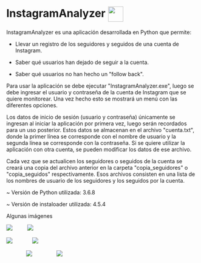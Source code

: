 # InstagramAnalyzer  <img src="https://i.imgur.com/VhJ2Hcr.png" width="40" style="vertical-align:middle">

InstagramAnalyzer es una aplicación desarrollada en Python que permite: 

- Llevar un registro de los seguidores y seguidos de una cuenta de Instagram.

- Saber qué usuarios han dejado de seguir a la cuenta.

- Saber qué usuarios no han hecho un "follow back".


Para usar la aplicación se debe ejecutar "InstagramAnalyzer.exe", luego se debe ingresar el usuario y contraseña de la cuenta de Instagram que se quiere monitorear. Una vez hecho esto se mostrará un menú con las diferentes opciones.

Los datos de inicio de sesión (usuario y contraseña) únicamente se ingresan al iniciar la aplicación por primera vez, luego serán recordados para un uso posterior. Estos datos se almacenan en el archivo "cuenta.txt", donde la primer línea se corresponde con el nombre de usuario y la segunda línea se corresponde con la contraseña. Si se quiere utilizar la aplicación con otra cuenta, se pueden modificar los datos de ese archivo.

Cada vez que se actualicen los seguidores o seguidos de la cuenta se creará una copia del archivo anterior en la carpeta "copia_seguidores" o "copia_seguidos" respectivamente. Esos archivos consisten en una lista de los nombres de usuario de los seguidores y los seguidos por la cuenta.

~ Versión de Python utilizada: 3.6.8

~ Versión de instaloader utilizada: 4.5.4

Algunas imágenes

![](https://i.imgur.com/evz2cDc.png)ㅤㅤㅤ![](https://i.imgur.com/3cIv8IM.png)

![](https://i.imgur.com/QuhYz6B.png)ㅤㅤㅤㅤ![](https://i.imgur.com/noG8Dpp.png)

ㅤㅤㅤㅤ![](https://i.imgur.com/TfiCyWt.png)ㅤㅤㅤㅤㅤ![](https://i.imgur.com/gTjMsh1.png)
